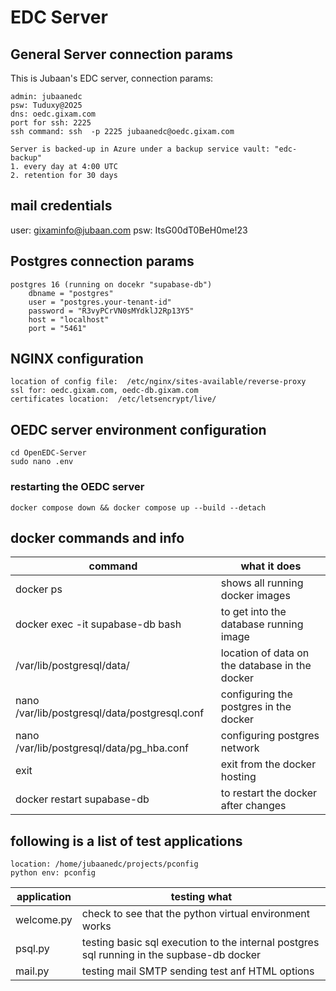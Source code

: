 # EDC Server

## General Server connection params
This is Jubaan's EDC server, connection params:
~~~
admin: jubaanedc
psw: Tuduxy@2O25
dns: oedc.gixam.com
port for ssh: 2225
ssh command: ssh  -p 2225 jubaanedc@oedc.gixam.com

Server is backed-up in Azure under a backup service vault: "edc-backup"
1. every day at 4:00 UTC
2. retention for 30 days
~~~

## mail credentials
user: gixaminfo@jubaan.com
psw: ItsG00dT0BeH0me!23

## Postgres connection params
~~~
postgres 16 (running on docekr "supabase-db")
    dbname = "postgres"
    user = "postgres.your-tenant-id"
    password = "R3vyPCrVN0sMYdklJ2Rp13Y5"
    host = "localhost"
    port = "5461"
~~~
## NGINX configuration
~~~
location of config file:  /etc/nginx/sites-available/reverse-proxy
ssl for: oedc.gixam.com, oedc-db.gixam.com
certificates location:  /etc/letsencrypt/live/
~~~

## OEDC server environment configuration
~~~
cd OpenEDC-Server
sudo nano .env
~~~
### restarting the OEDC server
~~~
docker compose down && docker compose up --build --detach
~~~

## docker commands and info
|command|what it does|
|-------|------------|
|docker ps| shows all running docker images|
|docker exec -it supabase-db bash| to get into the database running image|
|/var/lib/postgresql/data/|location of data on the database in the docker|
|nano /var/lib/postgresql/data/postgresql.conf| configuring the postgres in the docker|
|nano /var/lib/postgresql/data/pg_hba.conf|configuring postgres network|
|exit|exit from the docker hosting|
|docker restart supabase-db|to restart the docker after changes|


## following is a list of test applications
~~~
location: /home/jubaanedc/projects/pconfig
python env: pconfig
~~~

|application|testing what|
|-----------|------------|
|welcome.py|check to see that the python virtual environment works|
|psql.py|testing basic sql execution to the internal postgres sql running in the supbase-db docker|
|mail.py|testing mail SMTP sending test anf HTML options|